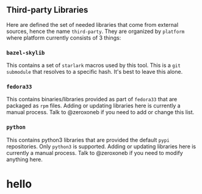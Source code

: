 ## Third-party Libraries

Here are defined the set of needed libraries that come from external sources, hence the name
`third-party`.  They are organized by `platform` where platform currently consists of 3 things:

### `bazel-skylib`
This contains a set of `starlark` macros used by this tool.  This is a `git submodule` that resolves
to a specific hash.  It's best to leave this alone.

### `fedora33`

This contains binaries/libraries provided as part of `fedora33` that are packaged as `rpm` files.
Adding or updating libraries here is currently a manual process.  Talk to @zeroxoneb if you need to
add or change this list.

### `python`

This contains python3 libraries that are provided the default `pypi` repositories.  Only `python3`
is supported.  Adding or updating libraries here is currently a manual process.  Talk to @zeroxoneb
if you need to modify anything here.

# hello
